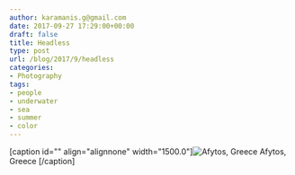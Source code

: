 ```yaml
---
author: karamanis.g@gmail.com
date: 2017-09-27 17:29:00+00:00
draft: false
title: Headless
type: post
url: /blog/2017/9/headless
categories:
- Photography
tags:
- people
- underwater
- sea
- summer
- color
---
```


[caption id="" align="alignnone" width="1500.0"]![ Afytos, Greece ](/images/2017-09-27-20179headless/20170720-P7200075.jpg)
 Afytos, Greece [/caption]
